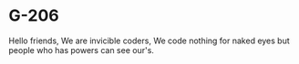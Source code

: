 # G-206
Hello friends, We are invicible coders, We code nothing for naked eyes but people who has powers can see our's. 
